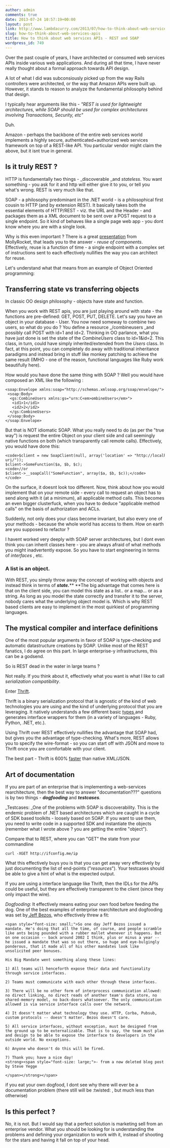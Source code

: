 ```yaml
---
author: admin
comments: true
date: 2013-07-24 10:57:19+00:00
layout: post
link: http://www.lambdacurry.com/2013/07/how-to-think-about-web-services-apis/
slug: how-to-think-about-web-services-apis
title: How to think about web services APIs - REST and SOAP
wordpress_id: 749
---
```


Over the past couple of years, I have architected or consumed web services APIs inside various web applications. And during all that time, I have never really thought about a formal approach towards API design.

A lot of what I did was subconsiously picked up from the way Rails controllers were architected, or the way that Amazon APIs were built up. However, it stands to reason to analyze the fundamental philosophy behind that design.

I typically hear arguments like this - _"REST is used for lightweight architectures, while SOAP should be used for complex architectures involving Transactions, Security, etc"_

Duh.

Amazon - perhaps the backbone of the entire web services world implements a highly secure, authenticated+authorized web services framework on top of a REST-like API. You particular vendor might claim the above, but it isnt true in general.


## Is it truly REST ?


HTTP is fundamentally two things - _discoverable _and _stateless_. You want something - you ask for it and http will either give it to you, or tell you what's wrong. REST is very much like that.

SOAP - a philosophy predominant in the .NET world - is a philosophical first cousin to HTTP (and by extension REST). It basically takes both the essential elements of HTTP/REST - viz. the URL and the Header - and packages them as a XML document to be sent over a POST request to a single endpoint. So it kind of behaves like a single page web app - you dont know where you are with a single look.

Why is this even important ? There is a great [presentation](http://mollyrocket.com/883.pdf) from MollyRocket, that leads you to the answer - _reuse of components_. Effectively, reuse is a function of time - a single endpoint with a complex set of instructions sent to each effectively nullifies the way you can architect for reuse.

Let's understand what that means from an example of Object Oriented programming:


## Transferring state vs transferring objects


In classic OO design philosophy - objects have state and function.

When you work with REST apis, you are just playing around with state - the functions are pre-defined: GET, POST, PUT, DELETE. Let's say you have an object in your database - User. You now need someway to combine two users, so what do you do ? You define a resource _/combineusers _and possibly call POST with id=1 and id=2. Thinking in OO parlance, what you have just done is set the state of the _CombineUsers_ class to id=1&id=2. This class, in turn, could have simply inherited/extended from the _Users_ class. In fact, at this point, you can completely do away with traditional inheritance paradigms and instead bring in stuff like monkey patching to achieve the same result (IMHO - one of the reason, functional languages like Ruby work beautifully here).

How would you have done the same thing with SOAP ? Well you would have composed an XML like the following :

    
    <soap:Envelope xmlns:soap="http://schemas.xmlsoap.org/soap/envelope/">
     <soap:Body>
      <gs:CombineUsers xmlns:gs="urn:C<em>ombineUsers</em>">
       <id1>1</id1>
       <id2>2</id2>
      </gs:CombineUsers>
     </soap:Body>
    </soap:Envelope>


But that is NOT idiomatic SOAP. What you really need to do (as per the "true way") is request the entire Object on your client side and call seemingly native functions on both (which transparently call remote calls). Effectively, you would have done this:

    
    <code>$client = new SoapClient(null, array('location' => "http://localhost/soap.php",'uri'      => "http://test-uri/"));
    $client->SomeFunction($a, $b, $c);
    <code>//or
    $client->__soapCall("SomeFunction", array($a, $b, $c));</code>
    </code>


On the surface, it doesnt look too different. Now, think about how you would implement that on your remote side - every call to request an object has to send along with it (at a minimum), all applicable method calls. This becomes an even bigger clusterfuck, when you have to deduce "applicable method calls" on the basis of authorization and ACLs.

Suddenly, not only does your class become invariant, but also every one of your methods - because the whole world has access to them. How on earth are you supposed to refactor ?

I havent worked very deeply with SOAP server architectures, but I dont even think you can inherit classes here - you are always afraid of what methods you might inadvertently expose. So you have to start engineering in terms of _interfaces_ , etc.


### A list is an object.


With REST, you simply throw away the concept of working with objects and instead think in terms of _**state.**_** **The big advantage that comes here is that on the client side, you can model this state as a list.. or a map... or as a string. As long as you model the state correctly and transfer it to the server, nobody cares what the underlying object model is. Which is why REST based clients are easy to implement in the most quirkiest of programming languages.


## The mystical compiler and interface definitions


One of the most popular arguments in favor of SOAP is type-checking and automatic datastructure creations by SOAP. Unlike most of the REST fanatics, I do agree on this part. In large enterprise-y infrastructures, this can be a godsend.

So is REST dead in the water in large teams ?

Not really. If you think about it, effectively what you want is what I like to call _serialization compatibility_.

Enter [Thrift](http://thrift.apache.org/).

Thrift is a binary serialization protocol that is agnostic of the kind of web technologies you are using and the kind of underlying protocol that you are leveraging. It natively understands a few different basic [types ](http://thrift.apache.org/docs/types/)and generates interface wrappers for them (in a variety of languages - Ruby, Python, .NET, etc.).

Using Thrift over REST effectively nullifies the advantage that SOAP had, but gives you the advantage of type-checking. What's more, REST allows you to specify the wire-format - so you can start off with JSON and move to Thrift once you are comfortable with your client.

The best part - Thrift is 600% [faster](http://code.google.com/p/thrift-protobuf-compare/wiki/BenchmarkingV2) than native XML/JSON.


## Art of documentation


If you are part of an enterprise that is implementing a web-services rearchitecture, then the best way to answer "documentation???" questions is by two things - **_dogfooding_** and _**testcases**._

_Testcases: _One of the problems with SOAP is discoverability. This is the endemic problem of .NET based architectures which are caught in a cycle of SDK based toolkits - loosely based on SOAP. If you want to use them, you need to write code in a supported SDK and instantiate the objects (remember what I wrote above ? you are getting the entire "object").

Compare that to REST, where you can "GET" the state from your commandline

    
    curl -XGET http://ifconfig.me/ip


What this effectively buys you is that you can get away very effectively by just documenting the list of end-points ("_resources_"). Your testcases should be able to give a hint of what is the expected output.

If you are using a interface language like Thrift, then the IDLs for the APIs could be useful, but they are effectively transparent to the client (since they only impact the wire).

_Dogfooding_: It effectively means eating your own food before feeding the dog. One of the best examples of enterprise rearchitecture and dogfooding was set by[ Jeff Bezos](https://raw.github.com/gist/933cc4f7df97d553ed89/24386c6a79bb4b31fb818b70b34c5eab7f12e1ff/gistfile1.txt), who effectively threw a fit:

    
    <span style="font-size: small;">So one day Jeff Bezos issued a mandate. He's doing that all the time, of course, and people scramble like ants being pounded with a rubber mallet whenever it happens. But on one occasion -- back around 2002 I think, plus or minus a year -- he issued a mandate that was so out there, so huge and eye-bulgingly ponderous, that it made all of his other mandates look like unsolicited peer bonuses.
    
    His Big Mandate went something along these lines:
    
    1) All teams will henceforth expose their data and functionality through service interfaces.
    
    2) Teams must communicate with each other through these interfaces.
    
    3) There will be no other form of interprocess communication allowed: no direct linking, no direct reads of another team's data store, no shared-memory model, no back-doors whatsoever. The only communication allowed is via service interface calls over the network.
    
    4) It doesn't matter what technology they use. HTTP, Corba, Pubsub, custom protocols -- doesn't matter. Bezos doesn't care.
    
    5) All service interfaces, without exception, must be designed from the ground up to be externalizable. That is to say, the team must plan and design to be able to expose the interface to developers in the outside world. No exceptions.
    
    6) Anyone who doesn't do this will be fired.
    
    7) Thank you; have a nice day!
    <strong><span style="font-size: large;">- from a now deleted blog post by Steve Yegge
    
    </span></strong></span>


if you eat your own dogfood, I dont see why there will ever be a documentation problem (there still will be :twisted: , but much less than otherwise)


## Is this perfect ?


No, it is not. But I would say that a perfect solution is marketing sell from an enterprise vendor. What you should be looking for is understanding the problems and defining your organization to work with it, instead of shooting for the stars and having it fall on top of your head.
